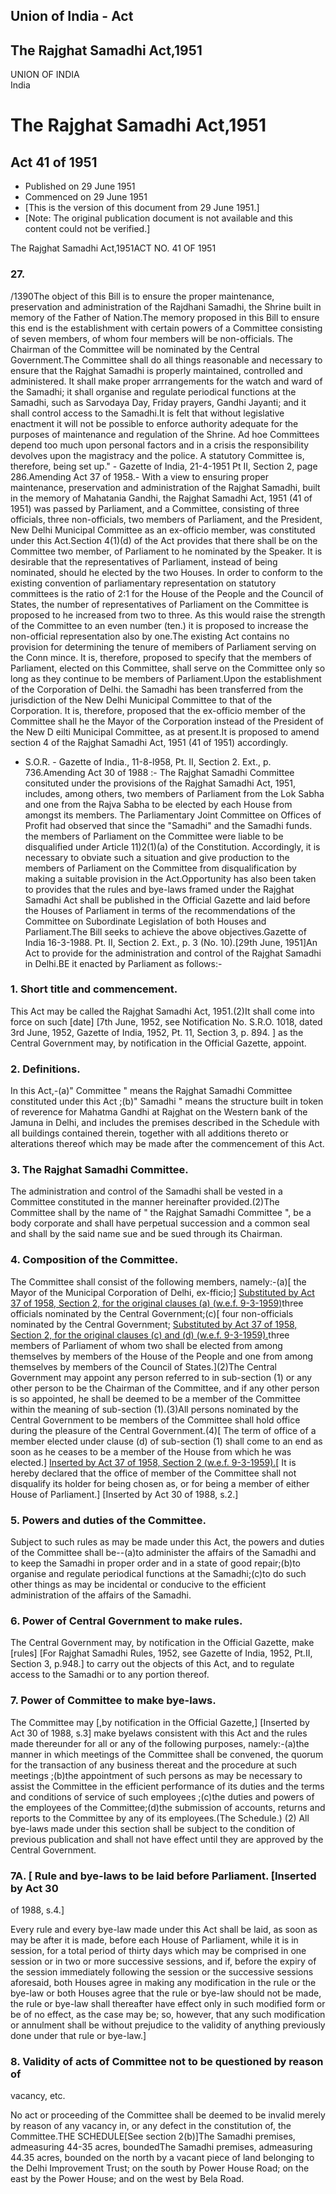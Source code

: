 ## Union of India - Act

## The Rajghat Samadhi Act,1951

UNION OF INDIA  
India

# The Rajghat Samadhi Act,1951

## Act 41 of 1951

  * Published on 29 June 1951 
  * Commenced on 29 June 1951 
  * [This is the version of this document from 29 June 1951.] 
  * [Note: The original publication document is not available and this content could not be verified.] 

The Rajghat Samadhi Act,1951ACT NO. 41 OF 1951

### 27.

/1390The object of this Bill is to ensure the proper maintenance, preservation
and administration of the Rajdhani Samadhi, the Shrine built in memory of the
Father of Nation.The memory proposed in this Bill to ensure this end is the
establishment with certain powers of a Committee consisting of seven members,
of whom four members will be non-officials. The Chairman of the Committee will
be nominated by the Central Government.The Committee shall do all things
reasonable and necessary to ensure that the Rajghat Samadhi is properly
maintained, controlled and administered. It shall make proper arrrangements
for the watch and ward of the Samadhi; it shall organise and regulate
periodical functions at the Samadhi, such as Sarvodaya Day, Friday prayers,
Gandhi Jayanti; and it shall control access to the Samadhi.It is felt that
without legislative enactment it will not be possible to enforce authority
adequate for the purposes of maintenance and regulation of the Shrine. Ad hoe
Committees depend too much upon personal factors and in a crisis the
responsibility devolves upon the magistracy and the police. A statutory
Committee is, therefore, being set up." - Gazette of India, 21-4-1951 Pt II,
Section 2, page 286.Amending Act 37 of 1958.- With a view to ensuring proper
maintenance, preservation and administration of the Rajghat Samadhi, built in
the memory of Mahatania Gandhi, the Rajghat Samadhi Act, 1951 (41 of 1951) was
passed by Parliament, and a Committee, consisting of three officials, three
non-officials, two members of Parliament, and the President, New Delhi
Municipal Committee as an ex-officio member, was constituted under this
Act.Section 4(1)(d) of the Act provides that there shall be on the Committee
two member, of Parliament to he nominated by the Speaker. It is desirable that
the representatives of Parliament, instead of being nominated, should he
elected by the two Houses. In order to conform to the existing convention of
parliamentary representation on statutory committees is the ratio of 2:1 for
the House of the People and the Council of States, the number of
representatives of Parliament on the Committee is proposed to he increased
from two to three. As this would raise the strength of the Committee to an
even number (ten.) it is proposed to increase the non-official representation
also by one.The existing Act contains no provision for determining the tenure
of memibers of Parliament serving on the Conn mince. It is, therefore,
proposed to specify that the members of Parliament, elected on this Committee,
shall serve on the Committee only so long as they continue to be members of
Parliament.Upon the establishment of the Corporation of Delhi. the Samadhi has
been transferred from the jurisdiction of the New Delhi Municipal Committee to
that of the Corporation. It is, therefore, proposed that the ex-officio member
of the Committee shall he the Mayor of the Corporation instead of the
President of the New D eilti Municipal Committee, as at present.It is proposed
to amend section 4 of the Rajghat Samadhi Act, 1951 (41 of 1951) accordingly.
- S.O.R. - Gazette of India., 11-8-l958, Pt. II, Section 2. Ext., p.
736.Amending Act 30 of 1988 :- The Rajghat Samadhi Committee consituted under
the provisions of the Rajghat Samadhi Act, 1951, includes, among others, two
members of Parliament from the Lok Sabha and one from the Rajva Sabha to be
elected by each House from amongst its members. The Parliamentary Joint
Committee on Offices of Profit had observed that since the "Samadhi" and the
Samadhi funds. the members of Parliament on the Committee were liable to be
disqualified under Article 11)2(1)(a) of the Constitution. Accordingly, it is
necessary to obviate such a situation and give production to the members of
Parliament on the Committee from disqualification by making a suitable
provision in the Act.Opportunity has also been taken to provides that the
rules and bye-laws framed under the Rajghat Samadhi Act shall be published in
the Official Gazette and laid before the Houses of Parliament in terms of the
recommendations of the Committee on Subordinate Legislation of both Houses and
Parliament.The Bill seeks to achieve the above objectives.Gazette of India
16-3-1988. Pt. II, Section 2. Ext., p. 3 (No. 10).[29th June, 1951]An Act to
provide for the administration and control of the Rajghat Samadhi in Delhi.BE
it enacted by Parliament as follows:-

### 1. Short title and commencement.

This Act may be called the Rajghat Samadhi Act, 1951.(2)It shall come into
force on such [date] [7th June, 1952, see Notification No. S.R.O. 1018, dated
3rd June, 1952, Gazette of India, 1952, Pt. 11, Section 3, p. 894. ] as the
Central Government may, by notification in the Official Gazette, appoint.

### 2. Definitions.

In this Act,-(a)" Committee " means the Rajghat Samadhi Committee constituted
under this Act ;(b)" Samadhi " means the structure built in token of reverence
for Mahatma Gandhi at Rajghat on the Western bank of the Jamuna in Delhi, and
includes the premises described in the Schedule with all buildings contained
therein, together with all additions thereto or alterations thereof which may
be made after the commencement of this Act.

### 3. The Rajghat Samadhi Committee.

The administration and control of the Samadhi shall be vested in a Committee
constituted in the manner hereinafter provided.(2)The Committee shall by the
name of " the Rajghat Samadhi Committee ", be a body corporate and shall have
perpetual succession and a common seal and shall by the said name sue and be
sued through its Chairman.

### 4. Composition of the Committee.

The Committee shall consist of the following members, namely:-(a)[ the Mayor
of the Municipal Corporation of Delhi, ex-fficio;] [Substituted by Act 37 of
1958, Section 2, for the original clauses (a) (w.e.f. 9-3-1959)](b)three
officials nominated by the Central Government;(c)[ four non-officials
nominated by the Central Government; [Substituted by Act 37 of 1958, Section
2, for the original clauses (c) and (d) (w.e.f. 9-3-1959).](d)three members of
Parliament of whom two shall be elected from among themselves by members of
the House of the People and one from among themselves by members of the
Council of States.](2)The Central Government may appoint any person referred
to in sub-section (1) or any other person to be the Chairman of the Committee,
and if any other person is so appointed, he shall be deemed to be a member of
the Committee within the meaning of sub-section (1).(3)All persons nominated
by the Central Government to be members of the Committee shall hold office
during the pleasure of the Central Government.(4)[ The term of office of a
member elected under clause (d) of sub-section (1) shall come to an end as
soon as he ceases to be a member of the House from which he was elected.]
[Inserted by Act 37 of 1958, Section 2 (w.e.f. 9-3-1959).](5)[ It is hereby
declared that the office of member of the Committee shall not disqualify its
holder for being chosen as, or for being a member of either House of
Parliament.] [Inserted by Act 30 of 1988, s.2.]

### 5. Powers and duties of the Committee.

Subject to such rules as may be made under this Act, the powers and duties of
the Committee shall be--(a)to administer the affairs of the Samadhi and to
keep the Samadhi in proper order and in a state of good repair;(b)to organise
and regulate periodical functions at the Samadhi;(c)to do such other things as
may be incidental or conducive to the efficient administration of the affairs
of the Samadhi.

### 6. Power of Central Government to make rules.

The Central Government may, by notification in the Official Gazette, make
[rules] [For Rajghat Samadhi Rules, 1952, see Gazette of India, 1952, Pt.II,
Section 3, p.948.] to carry out the objects of this Act, and to regulate
access to the Samadhi or to any portion thereof.

### 7. Power of Committee to make bye-laws.

The Committee may [,by notification in the Official Gazette,] [Inserted by Act
30 of 1988, s.3] make byelaws consistent with this Act and the rules made
thereunder for all or any of the following purposes, namely:-(a)the manner in
which meetings of the Committee shall be convened, the quorum for the
transaction of any business thereat and the procedure at such meetings ;(b)the
appointment of such persons as may be necessary to assist the Committee in the
efficient performance of its duties and the terms and conditions of service of
such employees ;(c)the duties and powers of the employees of the
Committee;(d)the submission of accounts, returns and reports to the Committee
by any of its employees.(The Schedule.) (2) All bye-laws made under this
section shall be subject to the condition of previous publication and shall
not have effect until they are approved by the Central Government.

### 7A. [ Rule and bye-laws to be laid before Parliament. [Inserted by Act 30
of 1988, s.4.]

Every rule and every bye-law made under this Act shall be laid, as soon as may
be after it is made, before each House of Parliament, while it is in session,
for a total period of thirty days which may be comprised in one session or in
two or more successive sessions, and if, before the expiry of the session
immediately following the session or the successive sessions aforesaid, both
Houses agree in making any modification in the rule or the bye-law or both
Houses agree that the rule or bye-law should not be made, the rule or bye-law
shall thereafter have effect only in such modified form or be of no effect, as
the case may be; so, however, that any such modification or annulment shall be
without prejudice to the validity of anything previously done under that rule
or bye-law.]

### 8. Validity of acts of Committee not to be questioned by reason of
vacancy, etc.

No act or proceeding of the Committee shall be deemed to be invalid merely by
reason of any vacancy in, or any defect in the constitution of, the
Committee.THE SCHEDULE[See section 2(b)]The Samadhi premises, admeasuring
44-35 acres, boundedThe Samadhi premises, admeasuring 44.35 acres, bounded on
the north by a vacant piece of land belonging to the Delhi Improvement Trust;
on the south by Power House Road; on the east by the Power House; and on the
west by Bela Road.

